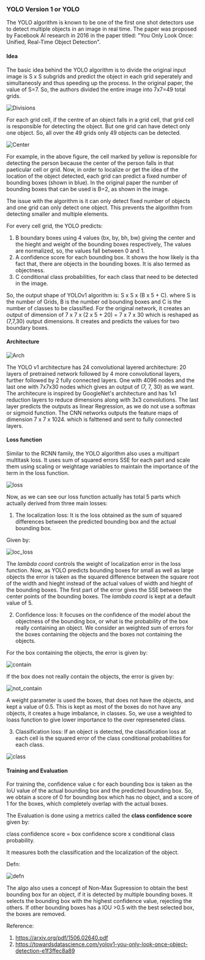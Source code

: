 ### YOLO Version 1 or YOLO

The YOLO algorithm is known to be one of the first one shot detectors use to detect multiple objects in an image in real time. The paper was proposed by Facebook AI research in 2016 in the paper titled: "You Only Look Once:
Unified, Real-Time Object Detection".

#### Idea
The basic idea behind the YOLO algorithm is to divide the original input image is S x S subgrids and predict the object in each grid seperately and simultaneosly and thus speeding up the process. In the original paper, the value of S=7. So, the authors divided the entire image into 7x7=49 total grids. 

![Divisions](https://miro.medium.com/max/770/1*9nikM2b0u-m67SJpQXftKA.png)

For each grid cell, if the centre of an object falls in a grid cell, that grid cell is responsible for detecting the object. But one grid can have detect only one object. So, all over the 49 grids only 49 objects can be detected.

![Center](https://miro.medium.com/max/667/1*4Y1PaY3ZgxKt5w84_0pNxw.jpeg)

For example, in the above figure, the cell marked by yellow is reponsible for detecting the person because the center of the person falls in that paeticular cell or grid. Now, in order to localize or get the idea of the location of the object detected, each grid can predict a fixed number of bounding boxes (shown in blue). In the original paper the number of bounding boxes that can be used is B=2, as shown in the image.  

The issue with the algorithm is it can only detect fixed number of objects and one grid can only detect one object. This prevents the algorithm from detecting smaller and multiple elements. 

For every cell grid, the YOLO predicts:

1. B boundary boxes using 4 values (bx, by, bh, bw) giving the center and the hieght and weight of the bounding boxes respectively, The values are normalized, so, the values fall between 0 and 1. 
2. A confidence score for each bounding box. It shows the how likely is tha fact that, there are objects in the bounding boxes. It is also termed as objectness. 
3. C conditional class probabilities, for each class that need to be detected in the image. 

So, the output shape of YOLOv1 algorithm is: S x S x (B x 5 + C). where S is the number of Grids, B is the number od bounding boxes and C is the number of classes to be classified. For the original network, it creates an output of dimension of 7 x 7 x (2 x 5 + 20)  = 7 x 7 x 30 which is reshaped as (7,7,30) output dimensions. It creates and predicts the values for two boundary boxes.

#### Architecture

![Arch](https://miro.medium.com/max/3840/1*9ER4GVUtQGVA2Y0skC9OQQ.png)

The YOLO v1 architecture has 24 convolutional layered architecture: 20 layers of pretrained network followed by 4 more convolutional layers, further followed by 2 fully connected layers. One with 4096 nodes and the last one with 7x7x30 nodes which gives an output of (7, 7, 30) as we want. The architecure is inspired by GoogleNet's architecture and has 1x1 reduction layers to reduce dimensions along with 3x3 convolutions.  The last layer predicts the outputs as linear Regression, as we do not use a softmax or sigmoid function. The CNN networks outputs the feature maps of dimension 7 x 7 x 1024. which is falttened and sent to fully connected layers.

#### Loss function

Similar to the RCNN family, the YOLO algorithm also uses a multipart multitask loss. It uses sum of squared errors SSE for each part and scale them using scaling or weightage variables to maintain the importance of the term in the loss function.

![loss](https://miro.medium.com/max/2400/1*aW6htqx4Q7APLrSQg2eWDw.png)

Now, as we can see our loss function actually has total 5 parts which actually derived from three main losses:

1. The localization loss: It is the loss obtained as the sum of squared differences between the predicted bounding box and the actual bounding box.

Given by:

![loc_loss](https://miro.medium.com/max/700/1*BwhGMvffFfqtND9413oiwA.png)

The *lambda coord* controls the weight of localization error in the loss function. Now, as YOLO predicts bounding boxes for small as well as large objects the error is taken as the squared difference between the square root of the width and hieght instead of the actual values of width and hieght of the bounding boxes. The first part of the error gives the SSE between the center points of the bounding boxes. The *lambda coord* is kept at a default value of 5.

2. Confidence loss: It focuses on the confidence of the model about the objectness of the bounding box, or what is the probability of the box really containing an object. We consider an weighted sum of errors for the boxes containing the objects and the boxes not containing the objects.

For the box containing the objects, the error is given by:

![contain](https://miro.medium.com/max/700/1*QT7mwEbyLJYIxTYtOWClFQ.png)

If the box does not really contain the objects, the error is given by:

![not_contain](https://miro.medium.com/max/700/1*Yc_OJIXOoV2WaGQ6PqhTXA.png)

A weight parameter is used the boxes, that does not have the objects, and kept a value of 0.5. This is kept as most of the boxes do not have any objects, it creates a huge imbalance, in classes. So, we use a weighted to loass function to give lower importance to the over represeneted class. 

3. Classification loss: If an object is detected, the classification loss at each cell is the squared error of the class conditional probabilities for each class.

![class](https://miro.medium.com/max/700/1*lF6SCAVj5jMwLxs39SCogw.png)

#### Training and Evaluation

For training the, confidence value c for each bounding box is taken as the IoU value of the actual bounding box and the predicted bounding box. So, we obtain a score of 0 for bounding box which has no object, and a score of 1 for the boxes, which completely overlap with the actual boxes.

The Evaluation is done using a metrics called the **class confidence score** given by: 

class confidence score = box confidence score x conditional class probability.

It measures both the classification and the localization of the object.

Defn:

![defn](https://miro.medium.com/max/700/1*0IPktA65WxOBfP_ULQWcmw.png)

The algo also uses a concept of Non-Max Supression to obtain the best bounding box for an object, if it is detected by multiple bounding boxes. It selects the bounding box with the highest confidence value, rejecting the others. If other bounding boxes has a IOU >0.5 with the best selected box, the boxes are removed.

Reference:

1. https://arxiv.org/pdf/1506.02640.pdf
2. https://towardsdatascience.com/yolov1-you-only-look-once-object-detection-e1f3ffec8a89










